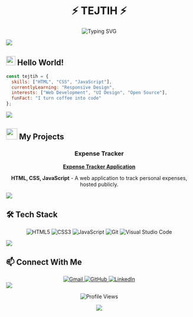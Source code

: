 # <div align="center">⚡️ TEJTIH ⚡️</div>

<div align="center">
  
  ![Typing SVG](https://readme-typing-svg.herokuapp.com?font=Fira+Code&pause=1000&color=6C63FF&center=true&vCenter=true&width=435&lines=Web+Developer;Creative+Coder;Frontend+Enthusiast)

</div>

<img src="https://raw.githubusercontent.com/andreasbm/readme/master/assets/lines/colored.png">

## <img src="https://media.giphy.com/media/hvRJCLFzcasrR4ia7z/giphy.gif" width="25px"> Hello World!

```javascript
const tejtih = {
  skills: ["HTML", "CSS", "JavaScript"],
  currentlyLearning: "Responsive Design",
  interests: ["Web Development", "UI Design", "Open Source"],
  funFact: "I turn coffee into code"
};
```

<img src="https://raw.githubusercontent.com/andreasbm/readme/master/assets/lines/colored.png">

## <img src="https://media.giphy.com/media/WUlplcMpOCEmTGBtBW/giphy.gif" width="30"> My Projects

<div align="center">
  <h3>Expense Tracker</h3>
  <a href="https://expensy.pages.dev/" target="_blank">
    <strong>Expense Tracker Application</strong>
  </a>
  <p><strong>HTML, CSS, JavaScript</strong> - A web application to track personal expenses, hosted publicly.</p>
</div>

<img src="https://raw.githubusercontent.com/andreasbm/readme/master/assets/lines/colored.png">

## 🛠 Tech Stack

<div align="center">
  
  ![HTML5](https://img.shields.io/badge/html5-%23E34F26.svg?style=for-the-badge&logo=html5&logoColor=white)
  ![CSS3](https://img.shields.io/badge/css3-%231572B6.svg?style=for-the-badge&logo=css3&logoColor=white)
  ![JavaScript](https://img.shields.io/badge/javascript-%23323330.svg?style=for-the-badge&logo=javascript&logoColor=%23F7DF1E)
  ![Git](https://img.shields.io/badge/git-%23F05033.svg?style=for-the-badge&logo=git&logoColor=white)
  ![Visual Studio Code](https://img.shields.io/badge/Visual%20Studio%20Code-0078d7.svg?style=for-the-badge&logo=visual-studio-code&logoColor=white)
  
</div>

<img src="https://raw.githubusercontent.com/andreasbm/readme/master/assets/lines/colored.png">

## 📫 Connect With Me

<div align="center">
  <a href="mailto:tejith2020@gmail.com">
    <img src="https://img.shields.io/badge/Gmail-D14836?style=for-the-badge&logo=gmail&logoColor=white" alt="Gmail" />
  </a>
  <a href="https://github.com/tejithvasu02">
    <img src="https://img.shields.io/badge/github-%23121011.svg?style=for-the-badge&logo=github&logoColor=white" alt="GitHub" />
  </a>
  <a href="https://www.linkedin.com/in/tejith-vasu-9254432a4/">
    <img src="https://img.shields.io/badge/linkedin-%230077B5.svg?style=for-the-badge&logo=linkedin&logoColor=white" alt="LinkedIn" />
  </a>
</div>

<img src="https://raw.githubusercontent.com/andreasbm/readme/master/assets/lines/colored.png">

<div align="center">
  
  ![Profile Views](https://komarev.com/ghpvc/?username=tejithvasu02&color=blueviolet&style=flat-square)
  
  <img src="https://forthebadge.com/images/badges/built-with-love.svg" />
  
</div>
